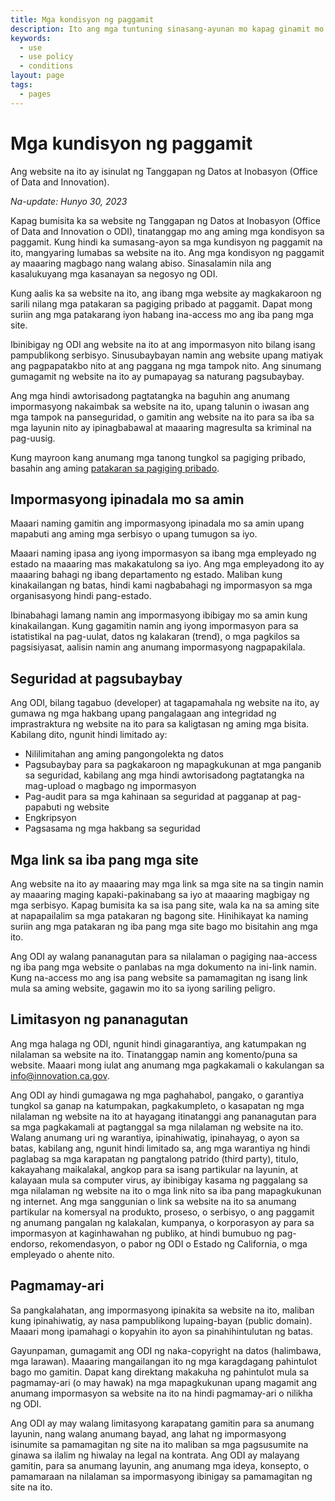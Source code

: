```yaml
---
title: Mga kondisyon ng paggamit
description: Ito ang mga tuntuning sinasang-ayunan mo kapag ginamit mo ang website na ito. Kabilang dito ang impormasyong ginagawa at hindi namin kinokolekta.
keywords:
  - use
  - use policy
  - conditions
layout: page
tags:
  - pages
---
```

# Mga kundisyon ng paggamit

Ang website na ito ay isinulat ng Tanggapan ng Datos at Inobasyon (Office of Data and Innovation).

*Na-update: Hunyo 30, 2023*

Kapag bumisita ka sa website ng Tanggapan ng Datos at Inobasyon (Office of Data and Innovation o ODI), tinatanggap mo ang aming mga kondisyon sa paggamit. Kung hindi ka sumasang-ayon sa mga kundisyon ng paggamit na ito, mangyaring lumabas sa website na ito. Ang mga kondisyon ng paggamit ay maaaring magbago nang walang abiso. Sinasalamin nila ang kasalukuyang mga kasanayan sa negosyo ng ODI.

Kung aalis ka sa website na ito, ang ibang mga website ay magkakaroon ng sarili nilang mga patakaran sa pagiging pribado at paggamit. Dapat mong suriin ang mga patakarang iyon habang ina-access mo ang iba pang mga site.

Ibinibigay ng ODI ang website na ito at ang impormasyon nito bilang isang pampublikong serbisyo. Sinusubaybayan namin ang website upang matiyak ang pagpapatakbo nito at ang paggana ng mga tampok nito. Ang sinumang gumagamit ng website na ito ay pumapayag sa naturang pagsubaybay.

Ang mga hindi awtorisadong pagtatangka na baguhin ang anumang impormasyong nakaimbak sa website na ito, upang talunin o iwasan ang mga tampok na panseguridad, o gamitin ang website na ito para sa iba sa mga layunin nito ay ipinagbabawal at maaaring magresulta sa kriminal na pag-uusig.

Kung mayroon kang anumang mga tanong tungkol sa pagiging pribado, basahin ang aming [patakaran sa pagiging pribado](/tl/privacy).

## Impormasyong ipinadala mo sa amin

Maaari naming gamitin ang impormasyong ipinadala mo sa amin upang mapabuti ang aming mga serbisyo o upang tumugon sa iyo.

Maaari naming ipasa ang iyong impormasyon sa ibang mga empleyado ng estado na maaaring mas makakatulong sa iyo. Ang mga empleyadong ito ay maaaring bahagi ng ibang departamento ng estado. Maliban kung kinakailangan ng batas, hindi kami nagbabahagi ng impormasyon sa mga organisasyong hindi pang-estado.

Ibinabahagi lamang namin ang impormasyong ibibigay mo sa amin kung kinakailangan. Kung gagamitin namin ang iyong impormasyon para sa istatistikal na pag-uulat, datos ng kalakaran (trend), o mga pagkilos sa pagsisiyasat, aalisin namin ang anumang impormasyong nagpapakilala.

## Seguridad at pagsubaybay

Ang ODI, bilang tagabuo (developer) at tagapamahala ng website na ito, ay gumawa ng mga hakbang upang pangalagaan ang integridad ng imprastraktura ng website na ito para sa kaligtasan ng aming mga bisita. Kabilang dito, ngunit hindi limitado ay:

* Nililimitahan ang aming pangongolekta ng datos
* Pagsubaybay para sa pagkakaroon ng mapagkukunan at mga panganib sa seguridad, kabilang ang mga hindi awtorisadong pagtatangka na mag-upload o magbago ng impormasyon
* Pag-audit para sa mga kahinaan sa seguridad at pagganap at pag-papabuti ng website
* Engkripsyon
* Pagsasama ng mga hakbang sa seguridad

## Mga link sa iba pang mga site

Ang website na ito ay maaaring may mga link sa mga site na sa tingin namin ay maaaring maging kapaki-pakinabang sa iyo at maaaring magbigay ng mga serbisyo. Kapag bumisita ka sa isa pang site, wala ka na sa aming site at napapailalim sa mga patakaran ng bagong site. Hinihikayat ka naming suriin ang mga patakaran ng iba pang mga site bago mo bisitahin ang mga ito.

Ang ODI ay walang pananagutan para sa nilalaman o pagiging naa-access ng iba pang mga website o panlabas na mga dokumento na ini-link namin. Kung na-access mo ang isa pang website sa pamamagitan ng isang link mula sa aming website, gagawin mo ito sa iyong sariling peligro.

## Limitasyon ng pananagutan

Ang mga halaga ng ODI, ngunit hindi ginagarantiya, ang katumpakan ng nilalaman sa website na ito. Tinatanggap namin ang komento/puna sa website. Maaari mong iulat ang anumang mga pagkakamali o kakulangan sa [info@innovation.ca.gov](mailto:info@innovation.ca.gov).

Ang ODI ay hindi gumagawa ng mga paghahabol, pangako, o garantiya tungkol sa ganap na katumpakan, pagkakumpleto, o kasapatan ng mga nilalaman ng website na ito at hayagang itinatanggi ang pananagutan para sa mga pagkakamali at pagtanggal sa mga nilalaman ng website na ito. Walang anumang uri ng warantiya, ipinahiwatig, ipinahayag, o ayon sa batas, kabilang ang, ngunit hindi limitado sa, ang mga warantiya ng hindi paglabag sa mga karapatan ng pangtalong patrido (third party), titulo, kakayahang maikalakal, angkop para sa isang partikular na layunin, at kalayaan mula sa computer virus, ay ibinibigay kasama ng paggalang sa mga nilalaman ng website na ito o mga link nito sa iba pang mapagkukunan ng internet. Ang mga sanggunian o link sa website na ito sa anumang partikular na komersyal na produkto, proseso, o serbisyo, o ang paggamit ng anumang pangalan ng kalakalan, kumpanya, o korporasyon ay para sa impormasyon at kaginhawahan ng publiko, at hindi bumubuo ng pag-endorso, rekomendasyon, o pabor ng ODI o Estado ng California, o mga empleyado o ahente nito.

## Pagmamay-ari

Sa pangkalahatan, ang impormasyong ipinakita sa website na ito, maliban kung ipinahiwatig, ay nasa pampublikong lupaing-bayan (public domain). Maaari mong ipamahagi o kopyahin ito ayon sa pinahihintulutan ng batas.

Gayunpaman, gumagamit ang ODI ng naka-copyright na datos (halimbawa, mga larawan). Maaaring mangailangan ito ng mga karagdagang pahintulot bago mo gamitin. Dapat kang direktang makakuha ng pahintulot mula sa pagmamay-ari (o may hawak) na mga mapagkukunan upang magamit ang anumang impormasyon sa website na ito na hindi pagmamay-ari o nilikha ng ODI.

Ang ODI ay may walang limitasyong karapatang gamitin para sa anumang layunin, nang walang anumang bayad, ang lahat ng impormasyong isinumite sa pamamagitan ng site na ito maliban sa mga pagsusumite na ginawa sa ilalim ng hiwalay na legal na kontrata. Ang ODI ay malayang gamitin, para sa anumang layunin, ang anumang mga ideya, konsepto, o pamamaraan na nilalaman sa impormasyong ibinigay sa pamamagitan ng site na ito.
